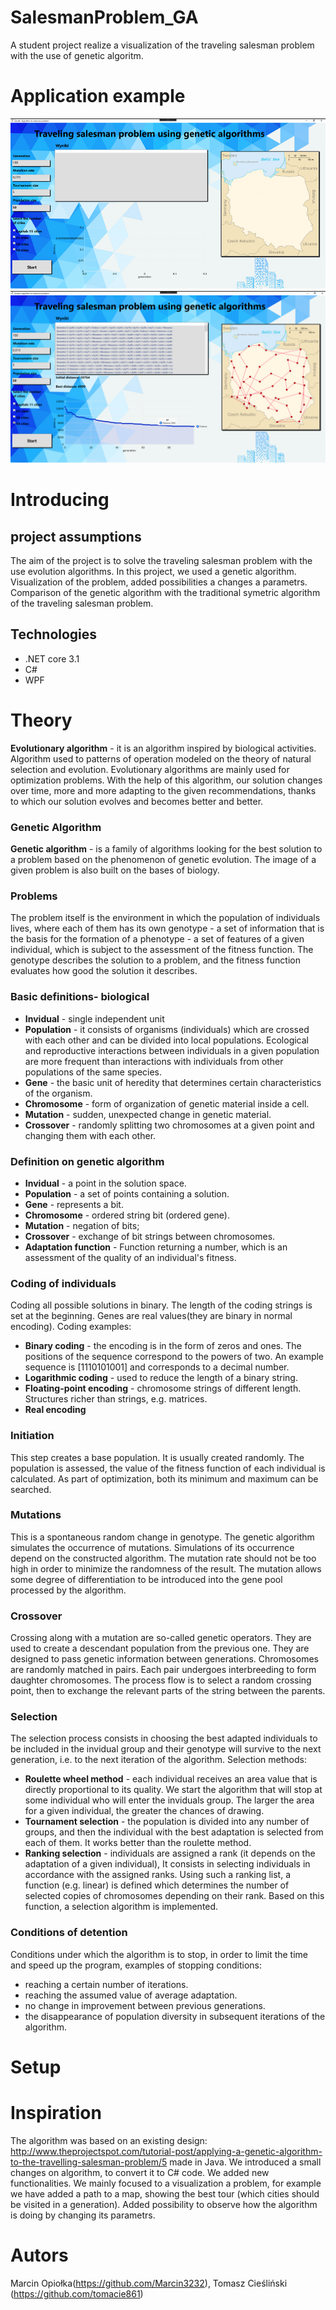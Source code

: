 # SalesmanProblem_GA
A student project realize a visualization of the traveling salesman problem with the use of genetic algoritm.

# Application example

![](https://github.com/Marcin3232/SalesmanProblem_GA/blob/master/BionikaAPP2/image/example1.png)
![](https://github.com/Marcin3232/SalesmanProblem_GA/blob/master/BionikaAPP2/image/example2.png)
# Introducing
## project assumptions
The aim of the project is to solve the traveling salesman problem with the use evolution algorithms. In this project, we used a genetic algorithm. Visualization of the problem, added possibilities a changes a parametrs. Comparison of the genetic algorithm with the traditional symetric algorithm of the traveling salesman problem.

## Technologies
- .NET core 3.1
- C#
- WPF

# Theory
 **Evolutionary algorithm** - it is an algorithm inspired by biological activities. Algorithm used to patterns of operation modeled on the theory of natural selection and evolution. Evolutionary algorithms are mainly used for optimization problems. With the help of this algorithm, our solution changes over time, more and more adapting to the given recommendations, thanks to which our solution evolves and becomes better and better.

### Genetic Algorithm
**Genetic algorithm** - is a family of algorithms looking for the best solution to a problem based on the phenomenon of genetic evolution. The image of a given problem is also built on the bases of biology. 

### Problems 
The problem itself is the environment in which the population of individuals lives, where each of them has its own genotype - a set of information that is the basis for the formation of a phenotype - a set of features of a given individual, which is subject to the assessment of the fitness function. The genotype describes the solution to a problem, and the fitness function evaluates how good the solution it describes.
### Basic definitions- biological
- **Invidual** - single independent unit
- **Population** - it consists of organisms (individuals) which are crossed with each other and can be divided into local populations. Ecological and reproductive interactions between individuals in a given population are more frequent than interactions with individuals from other populations of the same species.
- **Gene** - the basic unit of heredity that determines certain characteristics of the organism.
- **Chromosome** - form of organization of genetic material inside a cell.
- **Mutation** - sudden, unexpected change in genetic material.
- **Crossover** - randomly splitting two chromosomes at a given point and changing them with each other.

### Definition on genetic algorithm
- **Invidual** - a point in the solution space.
- **Population** - a set of points containing a solution.
- **Gene** - represents a bit.
- **Chromosome** - ordered string bit (ordered gene).
- **Mutation** - negation of bits;
- **Crossover** - exchange of bit strings between chromosomes.
- **Adaptation function** - Function returning a number, which is an assessment of the quality of an individual's fitness.

### Coding of individuals
Coding all possible solutions in binary. The length of the coding strings is set at the beginning. Genes are real values(they are binary in normal encoding). Coding examples:
- **Binary coding** - the encoding is in the form of zeros and ones. The positions of the sequence correspond to the powers of two. An example sequence is [1110101001] and corresponds to a decimal number.
- **Logarithmic coding** - used to reduce the length of a binary string.
- **Floating-point encoding** - chromosome strings of different length. Structures richer than strings, e.g. matrices.
- **Real encoding** 

### Initiation
This step creates a base population. It is usually created randomly. The population is assessed, the value of the fitness function of each individual is calculated. As part of optimization, both its minimum and maximum can be searched.

### Mutations
This is a spontaneous random change in genotype. The genetic algorithm simulates the occurrence of mutations. Simulations of its occurrence depend on the constructed algorithm. The mutation rate should not be too high in order to minimize the randomness of the result. The mutation allows some degree of differentiation to be introduced into the gene pool processed by the algorithm.

### Crossover
Crossing along with a mutation are so-called genetic operators. They are used to create a descendant population from the previous one. They are designed to pass genetic information between generations. Chromosomes are randomly matched in pairs. Each pair undergoes interbreeding to form daughter chromosomes. The process flow is to select a random crossing point, then to exchange the relevant parts of the string between the parents.

### Selection
The selection process consists in choosing the best adapted individuals to be included in the invidual group and their genotype will survive to the next generation, i.e. to the next iteration of the algorithm. Selection methods:
- **Roulette wheel method** - each individual receives an area value that is directly proportional to its quality. We start the algorithm that will stop at some individual who will enter the inviduals group. The larger the area for a given individual, the greater the chances of drawing.
- **Tournament selection** - the population is divided into any number of groups, and then the individual with the best adaptation is selected from each of them. It works better than the roulette method.
- **Ranking selection** - individuals are assigned a rank (it depends on the adaptation of a given individual), It consists in selecting individuals in accordance with the assigned ranks. Using such a ranking list, a function (e.g. linear) is defined which determines the number of selected copies of chromosomes depending on their rank. Based on this function, a selection algorithm is implemented.

### Conditions of detention
Conditions under which the algorithm is to stop, in order to limit the time and speed up the program, examples of stopping conditions:
- reaching a certain number of iterations.
- reaching the assumed value of average adaptation.
- no change in improvement between previous generations.
- the disappearance of population diversity in subsequent iterations of the algorithm.


# Setup

# Inspiration 
The algorithm was based on an existing design: http://www.theprojectspot.com/tutorial-post/applying-a-genetic-algorithm-to-the-travelling-salesman-problem/5 made in Java. We introduced a small changes on algorithm, to convert it to C# code. We added new functionalities. We mainly focused to a visualization a problem, for example we have added a path to a map, showing the best tour (which cities should be visited in a generation). Added possibility to observe how the algorithm is doing by changing its parametrs.

# Autors
Marcin Opiołka(https://github.com/Marcin3232), Tomasz Cieśliński (https://github.com/tomacie861)
